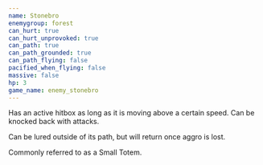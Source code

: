```yaml
---
name: Stonebro
enemygroup: forest
can_hurt: true
can_hurt_unprovoked: true
can_path: true
can_path_grounded: true
can_path_flying: false
pacified_when_flying: false
massive: false
hp: 3
game_name: enemy_stonebro
---
```


Has an active hitbox as long as it is moving above a certain speed. Can be knocked back with attacks.

Can be lured outside of its path, but will return once aggro is lost.

Commonly referred to as a Small Totem.